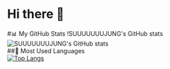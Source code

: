 # Hi there 👋

#📊 My GitHub Stats
!SUUUUUUUJUNG's GitHub stats
![SUUUUUUUJUNG's GitHub stats](https://github-readme-stats.vercel.app/api?username=SUUUUUUUJUNG&show_icons=true&theme=radical)
<br>
##🚀 Most Used Languages<br>
[![Top Langs](https://github-readme-stats.vercel.app/api/top-langs/?username=SUUUUUUUJUNG&layout=compact&theme=radical)](https://github.com/anuraghazra/github-readme-stats)
<!--
**SUUUUUUUJUNG/SUUUUUUUJUNG** is a ✨ _special_ ✨ repository because its `README.md` (this file) appears on your GitHub profile.

Here are some ideas to get you started:

- 🔭 I’m currently working on ...
- 🌱 I’m currently learning ...
- 👯 I’m looking to collaborate on ...
- 🤔 I’m looking for help with ...
- 💬 Ask me about ...
- 📫 How to reach me: ...
- 😄 Pronouns: ...
- ⚡ Fun fact: ...
-->

